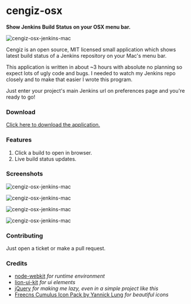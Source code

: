 # cengiz-osx 
**Show Jenkins Build Status on your OSX menu bar.**

![cengiz-osx-jenkins-mac](https://ubenzer.github.io/cengiz-osx/screenshots/menu-icon.png) 

Cengiz is an open source, MIT licensed small application which shows latest build status of a Jenkins repository on
your Mac's menu bar.

This application is written in about ~3 hours with absolute no planning so expect lots of ugly code and bugs.
I needed to watch my Jenkins repo closely and to make that easier I wrote this program.
 
Just enter your project's main Jenkins url on preferences page and you're ready to go!

### Download
[Click here to download the application.](https://github.com/ubenzer/cengiz-osx/releases/download/v0.1.0/cengiz-osx-0.1.0.zip)

### Features
1. Click a build to open in browser.
2. Live build status updates.

### Screenshots

![cengiz-osx-jenkins-mac](https://ubenzer.github.io/cengiz-osx/screenshots/launcher.png)

![cengiz-osx-jenkins-mac](https://ubenzer.github.io/cengiz-osx/screenshots/status-list.png)

![cengiz-osx-jenkins-mac](https://ubenzer.github.io/cengiz-osx/screenshots/internet-gone.png)

![cengiz-osx-jenkins-mac](https://ubenzer.github.io/cengiz-osx/screenshots/preferences.png)

### Contributing
Just open a ticket or make a pull request.

### Credits
* [node-webkit](https://github.com/rogerwang/node-webkit) *for runtime environment*
* [lion-ui-kit](https://sakamies.github.io/Lion-CSS-UI-Kit/) *for ui elements*
* [jQuery](https://jquery.com/) *for making me lazy, even in a simple project like this*
* [Freecns Cumulus Icon Pack by Yannick Lung](https://dribbble.com/Yanlu) *for beautiful icons*





